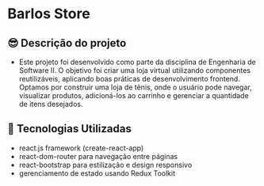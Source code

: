 # Barlos Store

## 😎 Descrição do projeto

- Este projeto foi desenvolvido como parte da disciplina de Engenharia de Software II. O objetivo foi criar uma loja virtual utilizando componentes reutilizáveis, aplicando boas práticas de desenvolvimento frontend. Optamos por construir uma loja de tênis, onde o usuário pode navegar, visualizar produtos, adicioná-los ao carrinho e gerenciar a quantidade de itens desejados.

## 🚀 Tecnologias Utilizadas

- react.js framework (create-react-app)
- react-dom-router para navegação entre páginas
- react-bootstrap para estilização e design responsivo
- gerenciamento de estado usando Redux Toolkit


